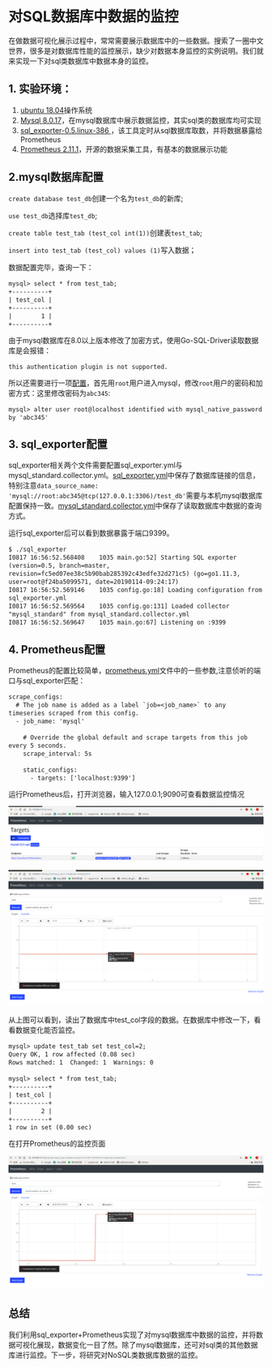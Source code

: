 # 对SQL数据库中数据的监控

在做数据可视化展示过程中，常常需要展示数据库中的一些数据。搜索了一圈中文世界，很多是对数据库性能的监控展示，缺少对数据本身监控的实例说明。我们就来实现一下对sql类数据库中数据本身的监控。

## 1. 实验环境：

1. [ubuntu 18.04](http://releases.ubuntu.com/18.04/)操作系统
2. [Mysql 8.0.17](https://www.runoob.com/mysql/mysql-install.html)，在mysql数据库中展示数据监控，其实sql类的数据库均可实现
3. [sql_exporter-0.5.linux-386 ](https://github.com/free/sql_exporter/releases)，该工具定时从sql数据库取数，并将数据暴露给Prometheus
4. [Prometheus 2.11.1](https://prometheus.io/docs/prometheus/latest/installation/)，开源的数据采集工具，有基本的数据展示功能

## 2.mysql数据库配置

`create database test_db`创建一个名为`test_db`的新库;

`use test_db`选择库`test_db`;

`create table test_tab (test_col int(1))`创建表`test_tab`;

`insert into test_tab (test_col) values (1)`写入数据；

数据配置完毕，查询一下：

```
mysql> select * from test_tab;
+----------+
| test_col |
+----------+
|        1 |
+----------+
```

由于mysql数据库在8.0以上版本修改了加密方式，使用Go-SQL-Driver读取数据库是会报错：

```
this authentication plugin is not supported.
```

所以还需要进行一项[配置](https://blog.csdn.net/Charliewolf/article/details/82556583)，首先用`root`用户进入mysql，修改`root`用户的密码和加密方式：这里修改密码为`abc345`:

```
mysql> alter user root@localhost identified with mysql_native_password by 'abc345'
```

## 3. sql_exporter配置

sql_exporter相关两个文件需要配置sql_exporter.yml与mysql_standard.collector.yml。[sql_exporter.yml](https://github.com/yestolife/sql_db_data_Monitoring/blob/master/sql_exporter.yml)中保存了数据库链接的信息，特别注意`data_source_name: 'mysql://root:abc345@tcp(127.0.0.1:3306)/test_db'`需要与本机mysql数据库配置保持一致。[mysql_standard.collector.yml](https://github.com/yestolife/sql_db_data_Monitoring/blob/master/mysql_standard.collector.yml)中保存了读取数据库中数据的查询方式。

运行sql_exporter后可以看到数据暴露于端口9399。

```
$ ./sql_exporter
I0817 16:56:52.568408    1035 main.go:52] Starting SQL exporter (version=0.5, branch=master, revision=fc5ed07ee38c5b90bab285392c43edfe32d271c5) (go=go1.11.3, user=root@f24ba5099571, date=20190114-09:24:17)
I0817 16:56:52.569146    1035 config.go:18] Loading configuration from sql_exporter.yml
I0817 16:56:52.569564    1035 config.go:131] Loaded collector "mysql_standard" from mysql_standard.collector.yml
I0817 16:56:52.569647    1035 main.go:67] Listening on :9399
```

## 4. Prometheus配置

Prometheus的配置比较简单，[prometheus.yml](https://github.com/yestolife/sql_db_data_Monitoring/blob/master/prometheus.yml)文件中的一些参数,注意侦听的端口与sql_exporter匹配：

```
scrape_configs:
  # The job name is added as a label `job=<job_name>` to any timeseries scraped from this config.
  - job_name: 'mysql'

    # Override the global default and scrape targets from this job every 5 seconds.
    scrape_interval: 5s

    static_configs:
      - targets: ['localhost:9399']
```

运行Prometheus后，打开浏览器，输入127.0.0.1;9090可查看数据监控情况



![监控链接成功](prom1.png)

![数据读取成功](prom2.png)

从上图可以看到，读出了数据库中test_col字段的数据。在数据库中修改一下，看看数据变化能否监控。

```
mysql> update test_tab set test_col=2;
Query OK, 1 row affected (0.08 sec)
Rows matched: 1  Changed: 1  Warnings: 0

mysql> select * from test_tab;
+----------+
| test_col |
+----------+
|        2 |
+----------+
1 row in set (0.00 sec)
```

在打开Prometheus的监控页面

![数据变化也能监控到](prom3.png)



## 总结

我们利用sql_exporter+Prometheus实现了对mysql数据库中数据的监控，并将数据可视化展现，数据变化一目了然。除了mysql数据库，还可对sql类的其他数据库进行监控。下一步，将研究对NoSQL类数据库数据的监控。
